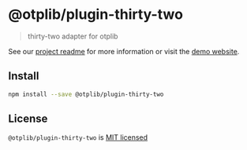 # @otplib/plugin-thirty-two

> thirty-two adapter for otplib

See our [project readme][project-v-readme] for more information
or visit the [demo website][project-v-site].

## Install

```bash
npm install --save @otplib/plugin-thirty-two
```

## License

`@otplib/plugin-thirty-two` is [MIT licensed][project-license]

[project-license]: https://github.com/yeojz/otplib/blob/master/LICENSE
[project-v-readme]: https://github.com/yeojz/otplib/blob/master/packages/README.md#plugins---base32
[project-v-site]: https://otplib.yeojz.com
